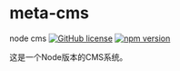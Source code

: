 # meta-cms
node cms
[![GitHub license](https://img.shields.io/badge/license-MIT-blue.svg)](https://github.com/MoeecIvan/meta-cms/blob/master/LICENSE) [![npm version](https://img.shields.io/npm/v/meta-cms.svg?style=flat)](https://www.npmjs.com/package/meta-cms) 

这是一个Node版本的CMS系统。
